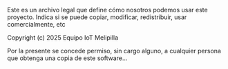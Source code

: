 Este es un archivo legal que define cómo nosotros podemos usar este proyecto.
Indica si se puede copiar, modificar, redistribuir, usar comercialmente, etc

Copyright (c) 2025 Equipo IoT Melipilla

Por la presente se concede permiso, sin cargo alguno, a cualquier persona que obtenga una copia de este software...
